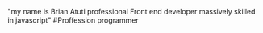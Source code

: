 "my name is Brian Atuti professional Front  end developer massively skilled in javascript"
#Proffession
programmer
